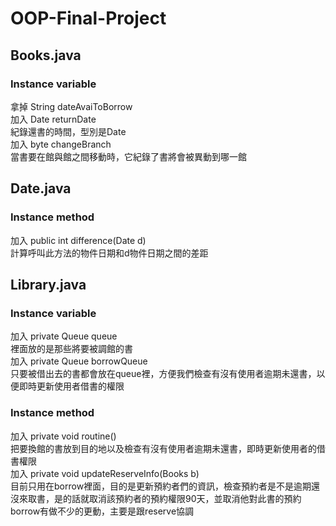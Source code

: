 # OOP-Final-Project
## Books.java
### Instance variable
拿掉 String dateAvaiToBorrow</br>
加入 Date returnDate</br>
	紀錄還書的時間，型別是Date</br>
加入 byte changeBranch</br>
    當書要在館與館之間移動時，它紀錄了書將會被異動到哪一館</br>

## Date.java
### Instance method
加入 public int difference(Date d)</br>
	計算呼叫此方法的物件日期和d物件日期之間的差距</br>

## Library.java
### Instance variable
加入 private Queue<Books> queue</br>
	裡面放的是那些將要被調館的書</br>
加入 private Queue<Books> borrowQueue</br>
	只要被借出去的書都會放在queue裡，方便我們檢查有沒有使用者逾期未還書，以便即時更新使用者借書的權限</br>
### Instance method
加入 private void routine()</br>
	把要換館的書放到目的地以及檢查有沒有使用者逾期未還書，即時更新使用者的借書權限</br>
加入 private void updateReserveInfo(Books b)</br>
	目前只用在borrow裡面，目的是更新預約者們的資訊，檢查預約者是不是逾期還沒來取書，是的話就取消該預約者的預約權限90天，並取消他對此書的預約</br>
borrow有做不少的更動，主要是跟reserve協調</br>
